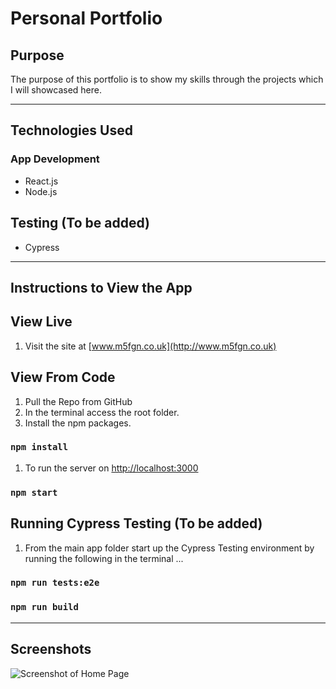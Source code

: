 # Personal Portfolio

## Purpose

The purpose of this portfolio is to show my skills through the projects which I will showcased here.

---

## Technologies Used

### App Development

* React.js
* Node.js

## Testing (To be added)

* Cypress

---

## Instructions to View the App

## View Live

1. Visit the site at [www.m5fgn.co.uk](http://www.m5fgn.co.uk)

## View From Code

1. Pull the Repo from GitHub
2. In the terminal access the root folder.
3. Install the npm packages.

### `npm install`

1. To run the server on  [http://localhost:3000](http://localhost:3000)

### `npm start`

## Running Cypress Testing (To be added)

1. From the main app folder start up the Cypress Testing environment by running the following in the terminal ...

### `npm run tests:e2e`

### `npm run build`

---

## Screenshots

![Screenshot of Home Page](https://firebasestorage.googleapis.com/v0/b/images-4783e.appspot.com/o/portfolio%2Fportfolio.jpeg?alt=media&token=4e960bdd-b708-4c7b-94c4-cb212d368149)
